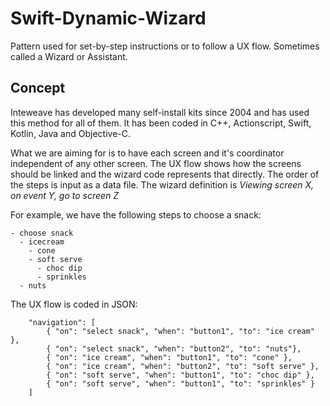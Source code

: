 # Swift-Dynamic-Wizard
Pattern used for set-by-step instructions or to follow a UX flow. Sometimes called a Wizard or Assistant.

## Concept
Inteweave has developed many self-install kits since 2004 and has used this method for all of them. It has been coded in C++, Actionscript, Swift, Kotlin, Java and Objective-C.

What we are aiming for is to have each screen and it's coordinator independent of any other screen. The UX flow shows how the screens should be linked and the wizard code represents that directly. The order of the steps is input as a data file. The wizard definition is *Viewing screen X, on event Y, go to screen Z*

For example, we have the following steps to choose a snack:
```
- choose snack
  - icecream
    - cone
    - soft serve
      - choc dip
      - sprinkles
  - nuts
```
The UX flow is coded in JSON:
```
	"navigation": [
		{ "on": "select snack", "when": "button1", "to": "ice cream" },
		{ "on": "select snack", "when": "button2", "to": "nuts"},
		{ "on": "ice cream", "when": "button1", "to": "cone" },
		{ "on": "ice cream", "when": "button2", "to": "soft serve" },
		{ "on": "soft serve", "when": "button1", "to": "choc dip" },
		{ "on": "soft serve", "when": "button1", "to": "sprinkles" }
	]
```
